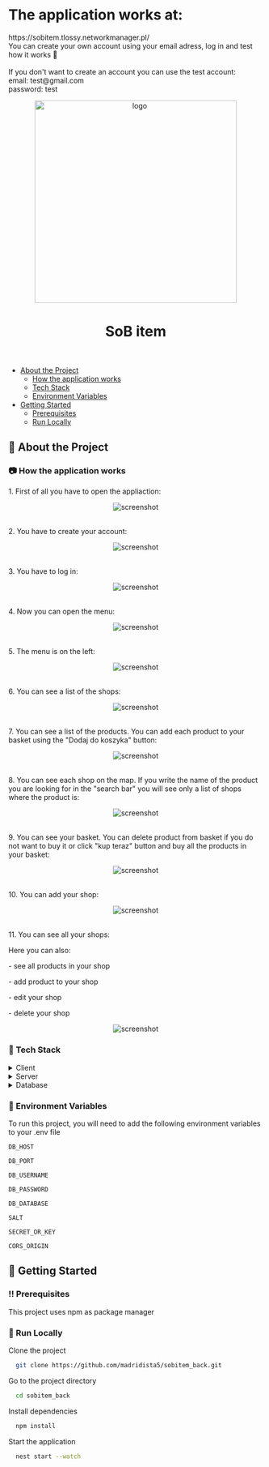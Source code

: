 <h1>The application works at:</h1>
https://sobitem.tlossy.networkmanager.pl/
<br>
You can create your own account using your email adress, log in and test how it works 🙂
<br>
<br>
If you don't want to create an account you can use the test account:
<br>
email: test@gmail.com
<br>
password: test


<div align="center">

  <a href="https://sobitem.tlossy.networkmanager.pl" target="_blank"><img src="https://raw.githubusercontent.com/madridista5/madridista5/main/1_0_GIF_0.GIF" alt="logo" width="400" height="auto" /></a>
  <h1>SoB item</h1>
 
<h4>
    
  </h4>
</div>

<br />


- [About the Project](#star2-about-the-project)
  * [How the application works](#camera-How-the-application-works)
  * [Tech Stack](#space_invader-tech-stack)
  * [Environment Variables](#key-environment-variables)
- [Getting Started](#toolbox-getting-started)
  * [Prerequisites](#bangbang-prerequisites)
  * [Run Locally](#running-run-locally)


<!-- About the Project -->
## :star2: About the Project


<!-- Screenshots -->
### :camera: How the application works

<p>1. First of all you have to open the appliaction:</p>
<div align="center"> 
  <img src="https://github.com/madridista5/sobitem_front/blob/main/1.png" alt="screenshot" />
</div>

<br>
<p>2. You have to create your account:</p>
<div align="center"> 
  <img src="https://github.com/madridista5/sobitem_front/blob/main/2.png" alt="screenshot" />
</div>

<br>
<p>3. You have to log in:</p>
<div align="center"> 
  <img src="https://github.com/madridista5/sobitem_front/blob/main/3.png" alt="screenshot" />
</div>

<br>
<p>4. Now you can open the menu:</p>
<div align="center"> 
  <img src="https://github.com/madridista5/sobitem_front/blob/main/4.png" alt="screenshot" />
</div>

<br>
<p>5. The menu is on the left:</p>
<div align="center"> 
  <img src="https://github.com/madridista5/sobitem_front/blob/main/5.png" alt="screenshot" />
</div>

<br>
<p>6. You can see a list of the shops:</p>
<div align="center"> 
  <img src="https://github.com/madridista5/sobitem_front/blob/main/6.png" alt="screenshot" />
</div>

<br>
<p>7. You can see a list of the products. You can add each product to your basket using the "Dodaj do koszyka" button:</p>
<div align="center"> 
  <img src="https://github.com/madridista5/sobitem_front/blob/main/7.png" alt="screenshot" />
</div>

<br>
<p>8. You can see each shop on the map. If you write the name of the product you are looking for in the "search bar" you will see only a list of shops where the product is:</p>
<div align="center"> 
  <img src="https://github.com/madridista5/sobitem_front/blob/main/8.png" alt="screenshot" />
</div>

<br>
<p>9. You can see your basket. You can delete product from basket if you do not want to buy it or click "kup teraz" button and buy all the products in your basket:</p>
<div align="center"> 
  <img src="https://github.com/madridista5/sobitem_front/blob/main/9.png" alt="screenshot" />
</div>

<br>
<p>10. You can add your shop:</p>
<div align="center"> 
  <img src="https://github.com/madridista5/sobitem_front/blob/main/10.png" alt="screenshot" />
</div>

<br>
<p>11. You can see all your shops:</p>
<p>Here you can also:</p>
<p> - see all products in your shop </p>
<p> - add product to your shop </p>
<p> - edit your shop </p>
<p> - delete your shop </p>
<div align="center"> 
  <img src="https://github.com/madridista5/sobitem_front/blob/main/11.png" alt="screenshot" />
</div>


<!-- TechStack -->
### :space_invader: Tech Stack

<details>
  <summary>Client</summary>
  <ul>
    <li><a href="https://www.typescriptlang.org/">Typescript</a></li>
    <li><a href="https://reactjs.org/">React.js</a></li>
  </ul>
</details>

<details>
  <summary>Server</summary>
  <ul>
    <li><a href="https://www.typescriptlang.org/">Typescript</a></li>
    <li><a href="https://nestjs.com/">Nest.js</a></li>  
    <li><a href="https://nodejs.org/en/">Node.js</a></li>
  </ul>
</details>

<details>
<summary>Database</summary>
  <ul>
    <li><a href="https://typeorm.io">TypeORM</a></li>  
  </ul>
</details>


<!-- Env Variables -->
### :key: Environment Variables

To run this project, you will need to add the following environment variables to your .env file

`DB_HOST`

`DB_PORT`

`DB_USERNAME`

`DB_PASSWORD`

`DB_DATABASE`

`SALT`

`SECRET_OR_KEY`

`CORS_ORIGIN`

<!-- Getting Started -->
## 	:toolbox: Getting Started

<!-- Prerequisites -->
### :bangbang: Prerequisites

This project uses npm as package manager


<!-- Run Locally -->
### :running: Run Locally

Clone the project

```bash
  git clone https://github.com/madridista5/sobitem_back.git
```

Go to the project directory

```bash
  cd sobitem_back
```

Install dependencies

```bash
  npm install
```

Start the application

```bash
  nest start --watch
```

